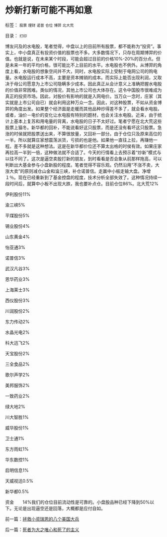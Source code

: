 # 炒新打新可能不再如意

标签： `股票` `理财` `诺普` `仓位` `博羿` `北大荒` 

目录： `打印`

博友问及的水电股，笔者觉得，中盘以上的目前所有股票，都不能称为“投资”。事实上，中小盘真正有投资价值的股票也不多。大多数情况下，只存在周期博羿的价值。也就是说，在未来某个时段，可能会超过目前的价格10%-20%的百分点。但是未来一年的平均价格，很可能比不上目前的水平。水电股也不例外。从博羿的角度上看，水电股的想象空间并不大，同时，水电股实际上受制于电网公司的购电量。水电股运行成本不高，主要是资本摊销的成本。而实际上能否出现利润，又取决于母公司愿意为上市公司隐瞒多少成本。因此真正从会计意义上准确把握水电股的价值非常困难。类似的情况，其他上市公司也大体存在。这令中国股市很难成为真正的投资市场。因此，对股价有影响的就是入网电价。当万众一念时，庄家（其实就是上市公司自已）就会利用这种万众一念。因此，对这种股票，不如从资金博羿的角度出发。如果整个经济面是走暖而其他品种炒得差不多了，就会看水电股。或者，油价－电价的变化让水电股有特别的题材，也会关注水电股。近来，由于统计上基本上复苏和用电量的背离，水电股的日子不太好过。笔者宁愿在北大荒这些股票上猫冬。新华都的回补，不能说看好这只股票，而是还没有看坏这只股票。急涨的时侯就把股票送出来，不算很放量，又回补一部分。由于仓位只及原来高位的一半。所以就算庄家想震荡派货，亏损的也是他。如果他一直往上拉，再赚他一程。差不多就是这种想法。这是在新华都价位还不算太出格的时侯有效。如果庄家再拉高一半到一倍，这种做法就不合适了。今天的行情看上去预示着“炒新”模式与以往不同了。这次是逼空卖股打新的朋友，到时看看是否会象从前那样拖高，可以判断出大基金参与小盘新股的程度。笔者觉得不容乐观。仍然沿用“不涨不卖，大涨大卖”的原则减仓山金和淪三峡，补仓诺普信。走赢中小板走输大盘。净增１％。现在已经重新到了基金控盘的程度，技术分析全部失效了。这种情况持续一段时间后，就算中小板不出现大跌，我也要补点仓。目前仓位86%。北大荒12%

伊利股份11%

渝三峡5%

平煤股份5%

锡业股份4%

山东黄金4%

怡亚通3%

诺普信3%

武汉凡谷3%

恩华药业3%

上海莱士3%

西仪股份3%

川润股份2%

东力传动2%

水晶光电2%

科大迅飞2%

天宝股份2%

三全食品2%

歌尔声学2%

美邦服饰2%

一致药业2%

绿大地2%

川大智胜1%

威华股份1%

卫士通1%

东方雨虹1%

华东数控1%

启明信息1%

天威视迅0.5%

新华都0.5%

资金　　14%我们的仓位目前流动性是可靠的。小盘股品种已经下降到50%以下。无论是出现逼空还是回落，大概都是应付自如。

前一篇：[拯救小资瑞恩的八个美国大兵](../../../2009/7/1/拯救小资瑞恩的八个美国大兵.md)

后一篇：[死者为大之唯心和死了的主义](../../../2009/7/1/死者为大之唯心和死了的主义.md)